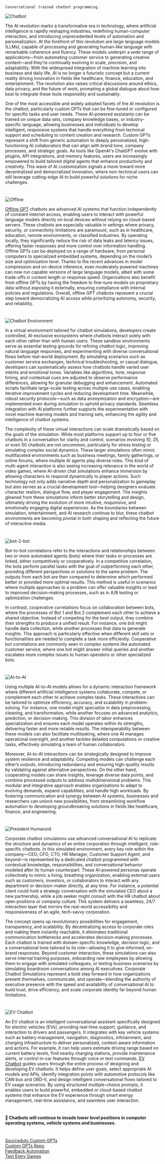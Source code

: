 `Conversational trained chatbot programming.`

![Chatbot](https://github.com/user-attachments/assets/5fd1b68f-6eef-479b-b356-59d6139ef766)

The AI revolution marks a transformative era in technology, where artificial intelligence is rapidly reshaping industries, redefining human-computer interaction, and introducing unprecedented levels of automation and personalization. At the forefront of this revolution are large language models (LLMs), capable of processing and generating human-like language with remarkable coherence and fluency. These models underpin a wide range of applications—from automating customer service to generating creative content—and they’re continually evolving in scale, precision, and adaptability. With the widespread integration of machine learning into business and daily life, AI is no longer a futuristic concept but a current reality driving innovation in fields like healthcare, finance, education, and entertainment. The revolution also raises critical discussions around ethics, data privacy, and the future of work, prompting a global dialogue about how best to integrate these tools responsibly and sustainably.

One of the most accessible and widely adopted facets of the AI revolution is the chatbot, particularly custom GPTs that can be fine-tuned or configured for specific tasks and user needs. These AI-powered assistants can be trained on unique data sets, company knowledge bases, or industry-specific language, allowing businesses and individuals to develop intelligent, responsive systems that handle everything from technical support and scheduling to content creation and research. Custom GPTs represent a shift from generic automation to deeply personalized, high-functioning AI collaborators that can align with brand tone, company processes, and strategic goals. As tools like OpenAI's ChatGPT evolve with plugins, API integrations, and memory features, users are increasingly empowered to build tailored digital agents that enhance productivity and creativity. This wave of AI customization signals a move toward more decentralized and democratized innovation, where non-technical users can still leverage cutting-edge AI to build powerful solutions for niche challenges.

#

![Offline](https://github.com/user-attachments/assets/7a8b9211-865a-4f37-b56d-f3df2d906172)

[Offline GPT](https://chatgpt.com/g/g-PhOe9lrMu-offline-gpt) chatbots are advanced AI systems that function independently of constant internet access, enabling users to interact with powerful language models directly on local devices without relying on cloud-based servers. These chatbots are especially valuable in settings where privacy, security, or connectivity limitations are paramount, such as in healthcare, education, remote environments, or classified industries. By operating locally, they significantly reduce the risk of data leaks and latency issues, offering faster responses and more control over information handling. Offline GPTs can be deployed on a range of hardware, from personal computers to specialized embedded systems, depending on the model’s size and optimization level. Thanks to the recent advances in model compression and on-device inference, even moderately powered machines can now run capable versions of large language models, albeit with some trade-offs in context length or response speed. Organizations also benefit from offline GPTs by having the freedom to fine-tune models on proprietary data without exposing it externally, ensuring compliance with internal policies and regulations. Overall, offline GPT chatbots represent a crucial step toward democratizing AI access while prioritizing autonomy, security, and reliability.

#

![Chatbot Environment](https://github.com/user-attachments/assets/00e8094b-fcda-4396-b8c1-44580ef090b9)

In a virtual environment tailored for chatbot simulations, developers create controlled, AI-exclusive ecosystems where chatbots interact solely with each other rather than with human users. These sandbox environments serve as essential testing grounds for refining chatbot logic, improving natural language responses, and experimenting with diverse conversational flows before real-world deployment. By simulating scenarios such as customer service exchanges, technical troubleshooting, or casual dialogue, developers can systematically assess how chatbots handle varied user intents and emotional tones. Variables like algorithms, tone, response timing, and contextual cues are adjusted to observe performance differences, allowing for granular debugging and enhancement. Automated scripts facilitate large-scale testing across multiple use cases, enabling iterative improvement cycles and reducing development time. Meanwhile, robust security protocols—such as data anonymization and encryption—are implemented even during simulation to uphold privacy standards. Seamless integration with AI platforms further supports the experimentation with novel machine learning models and training sets, enhancing the agility and intelligence of chatbot systems.

The complexity of these virtual interactions can scale dramatically based on the goals of the simulation. While most platforms support up to four or five chatbots in a conversation for clarity and control, scenarios involving 10, 25, or even 50 chatbots are not uncommon, particularly for stress testing or simulating complex social dynamics. These larger simulations often mimic multifaceted environments such as business meetings, family gatherings, or online forums, where multiple AI agents play diverse roles. This kind of multi-agent interaction is also seeing increasing relevance in the world of video games, where AI-driven chat simulations enhance immersion by allowing characters to respond dynamically to player actions. Such technology not only adds narrative depth and personalization to gameplay but also serves as a crucial development tool—helping designers evaluate character realism, dialogue flow, and player engagement. The insights gleaned from these simulations inform better storytelling and design, ultimately driving the evolution of more intuitive, responsive, and emotionally engaging digital experiences. As the boundaries between simulation, entertainment, and AI research continue to blur, these chatbot environments are becoming pivotal in both shaping and reflecting the future of interactive media.

#

![bot-2-bot](https://github.com/user-attachments/assets/0dea67d5-2f6f-43ec-89ca-59f769e66320)

Bot-to-bot correlations refer to the interactions and relationships between two or more automated agents (bots) where their tasks or processes are linked, either competitively or cooperatively. In a competitive correlation, the bots perform parallel tasks with the goal of outperforming each other, providing different perspectives or solutions to the same problem. The outputs from each bot are then compared to determine which performed better or provided more optimal results. This method is useful in scenarios where multiple approaches to a problem can offer valuable insights or lead to improved decision-making processes, such as in A/B testing or optimization challenges.

In contrast, cooperative correlations focus on collaboration between bots, where the processes of Bot 1 and Bot 2 complement each other to achieve a shared objective. Instead of competing for the best output, they combine their strengths to produce a unified result. For instance, one bot might handle data collection, while another processes that data to generate insights. This approach is particularly effective when different skill sets or functionalities are needed to complete a task more efficiently. Cooperative bot correlations are commonly seen in complex systems like automated customer service, where one bot might answer initial queries and another escalates more complex issues to human operators or other specialized bots.

#

![AI-to-AI](https://github.com/user-attachments/assets/aeb953ca-a190-4030-be66-cc2af1c4db97)

Using multiple AI-to-AI models allows for a dynamic interaction framework where different artificial intelligence systems collaborate, compete, or complement each other to achieve complex tasks. These interactions can be tailored to optimize efficiency, accuracy, and scalability in problem-solving. For instance, one model might specialize in data preprocessing, cleaning, and transformation, while another focuses on advanced analytics, prediction, or decision-making. This division of labor enhances specialization and ensures each model operates within its strengths, delivering faster and more reliable results. The interoperability between these models can also facilitate multitasking, where one AI manages operational oversight, and another tackles detailed computations or creative tasks, effectively simulating a team of human collaborators.

Moreover, AI-to-AI interactions can be strategically designed to improve system resilience and adaptability. Competing models can challenge each other’s outputs, introducing redundancy and ensuring high-quality results by validating against alternative perspectives. On the other hand, cooperating models can share insights, leverage diverse data points, and combine processed outputs to address multidimensional problems. This modular and integrative approach enables organizations to adapt to evolving demands, expand capabilities, and handle high workloads. By fostering communication and synergy between AI systems, businesses and researchers can unlock new possibilities, from streamlining workflow automation to developing groundbreaking solutions in fields like healthcare, finance, and engineering.

#

![President Humanoid](https://github.com/user-attachments/assets/242ea5a4-8313-4846-97f9-b1819b9bcf5d)

Corporate chatbot cimulations use advanced conversational AI to replicate the structure and dynamics of an entire corporation through intelligent, role-specific chatbots. In this simulated environment, every key role within the company—CEO, CFO, CTO, HR Manager, Customer Support Agent, and beyond—is represented by a dedicated chatbot programmed with contextual knowledge, responsibilities, and conversational behavior modeled after its human counterpart. These AI-powered personas operate collectively to mimic a living, breathing organization, enabling external users such as customers, investors, or collaborators to interact with any department or decision-maker directly, at any time. For instance, a potential client could hold a strategy conversation with the simulated CEO about a new partnership, while a job seeker might consult with the HR chatbot about open positions or company culture. This system delivers a seamless, 24/7 interaction layer that mirrors the real-world accessibility and responsiveness of an agile, tech-savvy corporation.

The concept opens up revolutionary possibilities for engagement, transparency, and scalability. By decentralizing access to corporate roles and making them instantly reachable, it eliminates traditional communication bottlenecks and accelerates decision-making processes. Each chatbot is trained with domain-specific knowledge, decision logic, and a conversational tone tailored to its role—allowing it to give informed, on-brand responses. Beyond customer interaction, these simulations can also serve internal training purposes, onboarding new employees by allowing them to engage with simulated colleagues, or testing business scenarios by simulating boardroom conversations among AI executives. Corporate Chatbot Simulations represent a bold step forward in how organizations present themselves, communicate, and operate—blending the authority of executive presence with the speed and availability of conversational AI to build trust, drive efficiency, and scale corporate identity far beyond human limitations.

#

![EV Chatbot](https://github.com/user-attachments/assets/5b405fe0-c803-4a3d-9ad1-b9cffbac95ce)

An EV chatbot is an intelligent conversational assistant specifically designed for electric vehicles (EVs), providing real-time support, guidance, and interaction to drivers and passengers. It integrates with key vehicle systems such as battery management, navigation, diagnostics, infotainment, and charging infrastructure to deliver personalized, context-aware information and actions. For example, it can help users estimate driving range based on current battery levels, find nearby charging stations, provide maintenance alerts, or control in-car features through voice or text commands. [EV Chatbot](https://chatgpt.com/g/g-682bf337991c81918563e8c08114b660-ev-chatbot) guides users through the entire process of designing and developing EV chatbots. It helps define user goals, select appropriate AI models and APIs, identify integration points with automotive protocols like CAN bus and OBD-II, and design intelligent conversational flows tailored to EV usage scenarios. By using structured multiple-choice prompts, it enables users to build powerful, embedded or cloud-based chatbot systems that enhance the EV experience through smart energy management, real-time assistance, and seamless user interaction.

#
**🤖 Chatbots will continue to invade lower level positions in computer operating systems, vehicle systems and businesses.**
#

[Sourceduty Custom GPTs](https://sourceduty.com/custom-gpts/)
<br>
[Custom GPTs Repo](https://github.com/sourceduty/Custom_GPTs)
<br>
[Feedback Automation](https://github.com/sourceduty/Feedback_Automation)
<br>
[Text Entry Games](https://chatgpt.com/g/g-6828e688a8688191ac6729345214b92f-text-entry-games)
